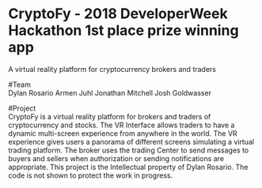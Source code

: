 # CryptoFy - 2018 DeveloperWeek Hackathon 1st place prize winning app
A virtual reality platform for cryptocurrency brokers and traders <br>

#Team <br>
Dylan Rosario
Armen Juhl
Jonathan Mitchell
Josh Goldwasser

#Project <br>
CryptoFy is a virtual reality platform for brokers and traders of cryptocurrency and stocks. The VR Interface allows traders 
to have a dynamic multi-screen experience from anywhere in the world.
The VR experience gives users a panorama of different screens simulating a virtual trading platform. The broker uses the trading Center to send messages to buyers and sellers when authorization or sending notifications are appropriate. This project is the Intellectual property of Dylan Rosario. The code is not shown to protect the work in progress.
